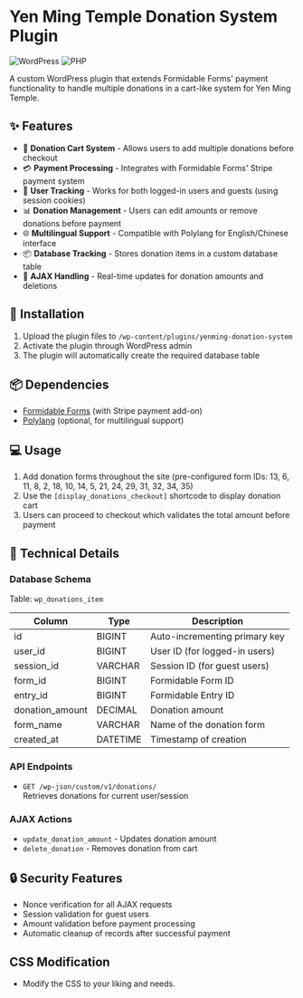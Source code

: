 # Yen Ming Temple Donation System Plugin

![WordPress](https://img.shields.io/badge/WordPress-%23117AC9.svg?style=for-the-badge&logo=WordPress&logoColor=white)
![PHP](https://img.shields.io/badge/php-%23777BB4.svg?style=for-the-badge&logo=php&logoColor=white)

A custom WordPress plugin that extends Formidable Forms' payment functionality to handle multiple donations in a cart-like system for Yen Ming Temple.

## ✨ Features

- 🛒 **Donation Cart System** - Allows users to add multiple donations before checkout
- 💳 **Payment Processing** - Integrates with Formidable Forms' Stripe payment system
- 👤 **User Tracking** - Works for both logged-in users and guests (using session cookies)
- 📊 **Donation Management** - Users can edit amounts or remove donations before payment
- 🌐 **Multilingual Support** - Compatible with Polylang for English/Chinese interface
- 📦 **Database Tracking** - Stores donation items in a custom database table
- 🔄 **AJAX Handling** - Real-time updates for donation amounts and deletions

## 🚀 Installation

1. Upload the plugin files to `/wp-content/plugins/yenming-donation-system`
2. Activate the plugin through WordPress admin
3. The plugin will automatically create the required database table

## 📦 Dependencies

- [Formidable Forms](https://wordpress.org/plugins/formidable/) (with Stripe payment add-on)
- [Polylang](https://wordpress.org/plugins/polylang/) (optional, for multilingual support)

## 💻 Usage

1. Add donation forms throughout the site (pre-configured form IDs: 13, 6, 11, 8, 2, 18, 10, 14, 5, 21, 24, 29, 31, 32, 34, 35)
2. Use the `[display_donations_checkout]` shortcode to display donation cart
3. Users can proceed to checkout which validates the total amount before payment

## 🔧 Technical Details

### Database Schema
Table: `wp_donations_item`

| Column          | Type      | Description                      |
|-----------------|-----------|----------------------------------|
| id              | BIGINT    | Auto-incrementing primary key    |
| user_id         | BIGINT    | User ID (for logged-in users)    |
| session_id      | VARCHAR   | Session ID (for guest users)     |
| form_id         | BIGINT    | Formidable Form ID               |
| entry_id        | BIGINT    | Formidable Entry ID              |
| donation_amount | DECIMAL   | Donation amount                  |
| form_name       | VARCHAR   | Name of the donation form        |
| created_at      | DATETIME  | Timestamp of creation            |

### API Endpoints
- `GET /wp-json/custom/v1/donations/`  
  Retrieves donations for current user/session

### AJAX Actions
- `update_donation_amount` - Updates donation amount
- `delete_donation` - Removes donation from cart

## 🔒 Security Features

- Nonce verification for all AJAX requests
- Session validation for guest users
- Amount validation before payment processing
- Automatic cleanup of records after successful payment

## CSS Modification

- Modify the CSS to your liking and needs.

